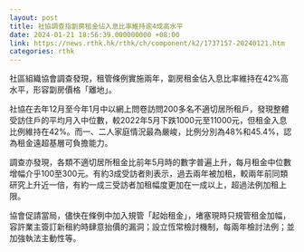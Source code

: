 ```yaml
---
layout: post
title: 社協調查指劏房租金佔入息比率維持逾4成高水平
date: 2024-01-21 18:56:39.000000000 +08:00
link: https://news.rthk.hk/rthk/ch/component/k2/1737157-20240121.htm
categories: rthk
---
```


社區組織協會調查發現，租管條例實施兩年，劏房租金佔入息比率維持在42%高水平，形容劏房價格「離地」。

社協在去年12月至今年1月中以網上問卷訪問200多名不適切居所租戶，發現整體受訪住戶的平均月入中位數，較2022年5月下跌1000元至11000元，但租金入息比例維持在42%。而一、二人家庭情況最為嚴峻，比例分別為48%和45.4%，認為租金遠超基層可負擔能力。

調查亦發現，各類不適切居所租金比前年5月時的數字普遍上升，每月租金中位數增幅介乎100至300元。有約3成受訪者則表示，過去兩年被加租，較兩年前同類研究上升近一倍，有約一成三受訪者加租幅度更加在一成以上，超過法例加租上限。

協會促請當局，儘快在條例中加入規管「起始租金」，堵塞現時只規管租金加幅，容許業主簽訂新租約時肆意抬價的漏洞；設立恆常檢討機制，每兩年檢討法例；並加強執法主動性等。
